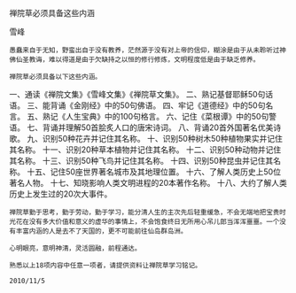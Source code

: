 禅院草必须具备这些内涵

雪峰


    愚蠢来自于无知，野蛮出自于没有教养，茫然源于没有对上帝的信仰，糊涂是由于从未聆听过神佛仙圣教诲，难以得道是由于欠缺持之以恒的修行修炼，文明程度低是由于缺乏修养。

    禅院草必须具备以下这些内涵。

一、通读《禅院文集》《雪峰文集》《禅院草文集》。
二、熟记基督耶稣50句话语。
三、能背诵《金刚经》中的50句佛语。
四、牢记《道德经》中的50句名言。
五、熟记《人生宝典》中的100句格言。
六、记住《菜根谭》中的50句警语。
七、背诵并理解50首脍炙人口的唐宋诗词。
八、背诵20首外国著名优美诗歌。
九、识别50种花卉并记住其名称。
十、识别50种树木50种植物果实并记住其名称。
十一、识别20种草本植物并记住其名称。
十二、识别50种动物并记住其名称。
十三、识别50种飞鸟并记住其名称。
十四、识别50种昆虫并记住其名称。
十五、记住50座世界著名城市及其地理位置。
十六、了解人类历史上50位著名人物。
十七、知晓影响人类文明进程的20本著作名称。
十八、大约了解人类历史上发生过的20次大事件。

    禅院草勤于思考，勤于劳动，勤于学习，能分清人生的主次先后轻重缓急，不会无端地把宝贵时光花在没有多大价值和意义的虚华的事情上，不会饱食终日无所用心吊儿郎当浑浑噩噩。一个没有丰富内涵的人是去不了天国的，更不可能前往仙岛群岛洲。

    心明眼亮，意明神清，灵活圆融，前程通达。

    熟悉以上18项内容中任意一项者，请提供资料让禅院草学习铭记。

    2010/11/5



